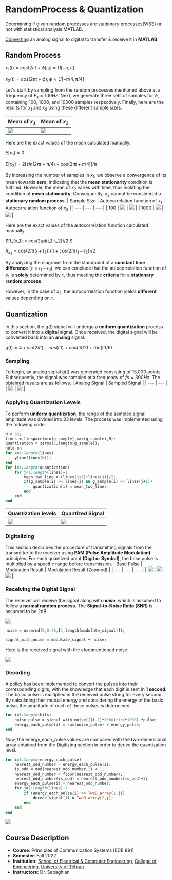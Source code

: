 # RandomProcess & Quantization
Determining if given [random processes](https://github.com/fardinabbasi/RandomProcess-Quantization/blob/main/RandomProcess.mlx) are stationary processes(WSS) or not with statistical analysis MATLAB.

[Converting](https://github.com/fardinabbasi/RandomProcess-Quantization/blob/main/Quantization.mlx) an analog signal to digital to transfer & receive it in **MATLAB**.

## Random Process
$x_1(t) = cos(2\pi t+\phi); \phi \approx U[-\pi,\pi]$

$x_2(t) = cos(2\pi t+\phi); \phi \approx U[-\pi/4,\pi/4]$

Let's start by sampling from the random processes mentioned above at a frequency of $F_s = 100 Hz$. Next, we generate three sets of samples for $\phi$, containing 100, 1000, and 10000 samples respectively. Finally, here are the results for $x_1$ and $x_2$ using these different sample sizes.

| Mean of $x_1$ | Mean of $x_2$ |
| --- | --- |
| <img src="./doc/x1_mean.jpg"> | <img src="./doc/x2_mean.jpg"> |

Here are the exact values of the mean calculated manually.

$E[x_1] = 0$

$E[x_2] = 2[sin(2\pi t+\pi/4)+cos(2\pi t+\pi/4)]/\pi$

By increasing the number of samples in $x_1$, we observe a convergence of its mean towards **zero**, indicating that the **mean stationarity** condition is fulfilled. 
However, the mean of $x_2$ varies with time, thus violating the condition of **mean stationarity**. Consequently, $x_2$ cannot be considered a **stationary random process**.
| Sample Size | Autocorrelation function of $x_1$ | Autocorrelation function of $x_2$ |
| --- | --- | --- |
| 100 | <img src="./doc/auto11_100.jpg"> | <img src="./doc/auto2_100.jpg"> |
| 1000 | <img src="./doc/auto1_1000.jpg"> | <img src="./doc/auto2_1000.jpg"> |

Here are the exact values of the autocorrelation function calculated manually.

$R_{x_1} = cos(2\pi(t_1-t_2))/2 $
 
$R_{x_2} = cos(2\pi(t_1+t_2))/\pi + cos(2\pi(t_1-t_2))/2$

By analyzing the diagrams from the standpoint of a **constant time difference** ($\tau = t_1 - t_2$), we can conclude that the autocorrelation function of $x_1$ is **solely** determined by $\tau$, thus meeting the **criteria** for a **stationary random process**.

However, in the case of $x_2$, the autocorrelation function yields **different** values depending on $\tau$.

## Quantization
In this section, the $g(t)$ signal will undergo a **uniform quantization** process to convert it into a **digital** signal. Once received, the digital signal will be converted back into an **analog** signal.

$g(t) = 4 + sin(2\pi t) + cos(\pi t) + cos(\pi t/2) + tan(\pi t/6)$
### Sampling
To begin, an analog signal $g(t)$ was generated consisting of 15,000 points. Subsequently, the signal was sampled at a frequency of $fs = 300 Hz$. The obtained results are as follows.
| Analog Signal | Sampled Signal |
| --- | --- |
| <img src="./doc/analog.jpg"> | <img src="./doc/zoomed.jpg"> |
### Applying Quantization Levels
To perform **uniform quantization**, the range of the sampled signal amplitude was divided into 33 levels. The process was implemented using the following code.
```ruby
N = 33;
lines = linspace(min(g_sample),max(g_sample),N);
quantization = zeros(1,length(g_sample));
hold on
for k=1:length(lines)
    yline(lines(k));
end
for i=1:length(quantization)
    for j=1:length(lines)-1
        mean_two_line = (lines(j+1)+lines(j))/2;
        if(g_sample(i) >= lines(j) && g_sample(i) <= lines(j+1))
            quantization(i) = mean_two_line;
        end
    end
end
```
| Quantization levels | Quantized Signal |
| --- | --- |
| <img src="./doc/levels.jpg"> | <img src="./doc/quant.jpg"> |
### Digitalizing
This section describes the procedure of transmitting signals from the transmitter to the receiver using **PAM (Pulse Amplitude Modulation)** principles. For each quantized point **(Digit or Symbol)**, the base pulse is multiplied by a specific range before transmission.
| Base Pulse | Modulation Result | Modulation Result (Zoomed) |
| --- | --- | --- |
| <img src="./doc/base.jpg"> | <img src="./doc/modulation.jpg"> | <img src="./doc/m_zoomed.jpg"> |

### Receiving the Digital Signal
The receiver will receive the signal along with **noise**, which is assumed to follow a **normal random process**. The **Signal-to-Noise Ratio (SNR)** is assumed to be 2dB.

<img src="./doc/energy_calc.jpg">

```ruby
noise = normrnd(0,0.48,[1,length(modulate_signal)]);

signal_with_noise = modulate_signal + noise;
```
Here is the received signal with the aforementioned noise.

<img src="./doc/noisy.jpg">

### Decoding
A policy has been implemented to convert the pulses into their corresponding digits, with the knowledge that each digit is sent in **1 second**.
The basic pulse is multiplied in the received pulse string for every second. By calculating their mutual energy and considering the energy of the basic pulse, the amplitude of each of these pulses is determined.
```ruby
for i=1:length(bits)
    noise_pulse = signal_with_noise(((i-1)*1000)+1:i*1000).*pulse;
    energy_each_pulse(i) = sum(noise_pulse) / energy_pulse;
end
```
Now, the energy_each_pulse values are compared with the two-dimensional array obtained from the Digitizing section in order to derive the quantization level.
```ruby
for i=1:length(energy_each_pulse)
    nearest_odd_number = energy_each_pulse(i);
    is_odd = mod(nearest_odd_number,2) < 1;
    nearest_odd_number = floor(nearest_odd_number);
    nearest_odd_number(is_odd) = nearest_odd_number(is_odd)+1;
    energy_each_pulse(i) = nearest_odd_number;
    for j=1:length(lines)-1
        if (energy_each_pulse(i) == TwoD_array(1,j))
            decode_signal(i) = TwoD_array(2,j);
        end
    end
end
```
<img src="./doc/decoded.jpg">

## Course Description
- **Course**: Principles of Communication Systems [ECE 891]
- **Semester**: Fall 2022
- **Institution:** [School of Electrical & Computer Engineering](https://ece.ut.ac.ir/en/), [College of Engineering](https://eng.ut.ac.ir/en), [University of Tehran](https://ut.ac.ir/en)
- **Instructors:** Dr. Sabaghian